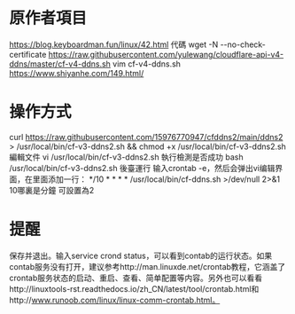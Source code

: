 #  原作者項目
https://blog.keyboardman.fun/linux/42.html
代碼
wget  -N --no-check-certificate https://raw.githubusercontent.com/yulewang/cloudflare-api-v4-ddns/master/cf-v4-ddns.sh
vim cf-v4-ddns.sh
https://www.shiyanhe.com/149.html/

#  操作方式
curl https://raw.githubusercontent.com/15976770947/cfddns2/main/ddns2 > /usr/local/bin/cf-v3-ddns2.sh && chmod +x /usr/local/bin/cf-v3-ddns2.sh
編輯文件 
vi  /usr/local/bin/cf-v3-ddns2.sh
執行檢測是否成功
bash /usr/local/bin/cf-v3-ddns2.sh
後臺運行
输入crontab -e，然后会弹出vi编辑界面，在里面添加一行：
*/10 * * * *  /usr/local/bin/cf-ddns.sh >/dev/null 2>&1
10哪裏是分鐘 可設置為2
#  提醒
保存并退出。输入service crond status，可以看到contab的运行状态。如果contab服务没有打开，建议参考http://man.linuxde.net/crontab教程，它涵盖了crontab服务状态的启动、重启、查看、简单配置等内容。另外也可以看看http://linuxtools-rst.readthedocs.io/zh_CN/latest/tool/crontab.html和http://www.runoob.com/linux/linux-comm-crontab.html。
